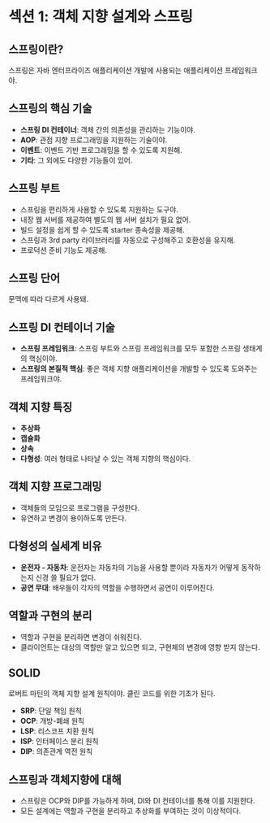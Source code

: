 # 섹션 1: 객체 지향 설계와 스프링

## 스프링이란?
스프링은 자바 엔터프라이즈 애플리케이션 개발에 사용되는 애플리케이션 프레임워크야.

## 스프링의 핵심 기술
- **스프링 DI 컨테이너**: 객체 간의 의존성을 관리하는 기능이야.
- **AOP**: 관점 지향 프로그래밍을 지원하는 기술이야.
- **이벤트**: 이벤트 기반 프로그래밍을 할 수 있도록 지원해.
- **기타**: 그 외에도 다양한 기능들이 있어.

## 스프링 부트
- 스프링을 편리하게 사용할 수 있도록 지원하는 도구야.
- 내장 웹 서버를 제공하여 별도의 웹 서버 설치가 필요 없어.
- 빌드 설정을 쉽게 할 수 있도록 starter 종속성을 제공해.
- 스프링과 3rd party 라이브러리를 자동으로 구성해주고 호환성을 유지해.
- 프로덕션 준비 기능도 제공해.

## 스프링 단어
문맥에 따라 다르게 사용돼.

## 스프링 DI 컨테이너 기술
- **스프링 프레임워크**: 스프링 부트와 스프링 프레임워크를 모두 포함한 스프링 생태계의 핵심이야.
- **스프링의 본질적 핵심**: 좋은 객체 지향 애플리케이션을 개발할 수 있도록 도와주는 프레임워크야.

## 객체 지향 특징
- **추상화**
- **캡슐화**
- **상속**
- **다형성**: 여러 형태로 나타날 수 있는 객체 지향의 핵심이다.

## 객체 지향 프로그래밍
- 객체들의 모임으로 프로그램을 구성한다.
- 유연하고 변경이 용이하도록 만든다.

## 다형성의 실세계 비유
- **운전자 - 자동차**: 운전자는 자동차의 기능을 사용할 뿐이라 자동차가 어떻게 동작하는지 신경 쓸 필요가 없다.
- **공연 무대**: 배우들이 각자의 역할을 수행하면서 공연이 이루어진다.

## 역할과 구현의 분리
- 역할과 구현을 분리하면 변경이 쉬워진다.
- 클라이언트는 대상의 역할만 알고 있으면 되고, 구현체의 변경에 영향 받지 않는다.

## SOLID
로버트 마틴의 객체 지향 설계 원칙이야. 클린 코드를 위한 기초가 된다.

- **SRP**: 단일 책임 원칙
- **OCP**: 개방-폐쇄 원칙
- **LSP**: 리스코프 치환 원칙
- **ISP**: 인터페이스 분리 원칙
- **DIP**: 의존관계 역전 원칙

## 스프링과 객체지향에 대해
- 스프링은 OCP와 DIP를 가능하게 하며, DI와 DI 컨테이너를 통해 이를 지원한다.
- 모든 설계에는 역할과 구현을 분리하고 추상화를 부여하는 것이 이상적이다.
